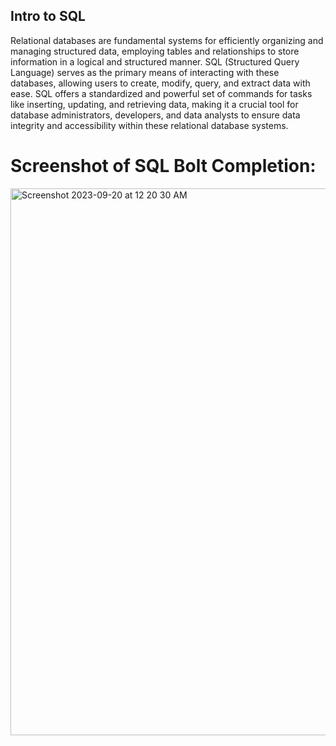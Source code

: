## Intro to SQL


Relational databases are fundamental systems for efficiently organizing and managing structured data, employing tables and relationships to store information in a logical and structured manner. SQL (Structured Query Language) serves as the primary means of interacting with these databases, allowing users to create, modify, query, and extract data with ease. SQL offers a standardized and powerful set of commands for tasks like inserting, updating, and retrieving data, making it a crucial tool for database administrators, developers, and data analysts to ensure data integrity and accessibility within these relational database systems.  

# Screenshot of SQL Bolt Completion:

<img width="875" alt="Screenshot 2023-09-20 at 12 20 30 AM" src="https://github.com/SamaadTurner/Reading-Notes/assets/86858940/3ff47e68-d8ec-4bda-8e28-fbcee5b7db94">

